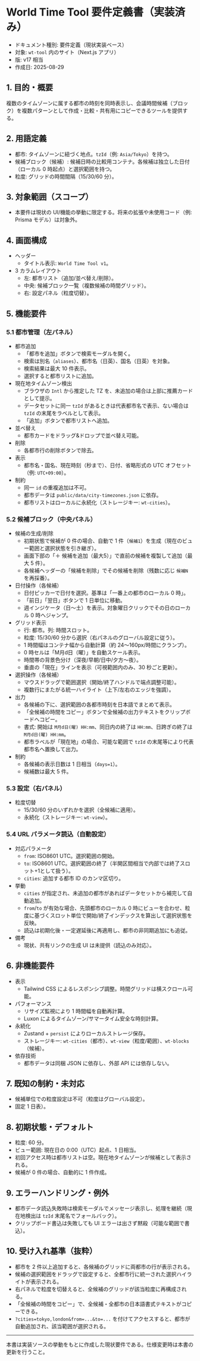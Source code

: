 # World Time Tool 要件定義書（実装済み）

- ドキュメント種別: 要件定義（現状実装ベース）
- 対象: `wt-tool` 内のサイト（Next.js アプリ）
- 版: v17 相当
- 作成日: 2025-08-29

## 1. 目的・概要
複数のタイムゾーンに属する都市の時刻を同時表示し、会議時間候補（ブロック）を複数パターンとして作成・比較・共有用にコピーできるツールを提供する。

## 2. 用語定義
- 都市: タイムゾーンに紐づく地点。`tzId`（例: `Asia/Tokyo`）を持つ。
- 候補ブロック（候補）: 候補日時の比較用コンテナ。各候補は独立した日付（ローカル 0 時起点）と選択範囲を持つ。
- 粒度: グリッドの時間間隔（15/30/60 分）。

## 3. 対象範囲（スコープ）
- 本要件は現状の UI/機能の挙動に限定する。将来の拡張や未使用コード（例: Prisma モデル）は対象外。

## 4. 画面構成
- ヘッダー
  - タイトル表示: `World Time Tool v1`。
- 3 カラムレイアウト
  - 左: 都市リスト（追加/並べ替え/削除）。
  - 中央: 候補ブロック一覧（複数候補の時間グリッド）。
  - 右: 設定パネル（粒度切替）。

## 5. 機能要件
### 5.1 都市管理（左パネル）
- 都市追加
  - 「都市を追加」ボタンで検索モーダルを開く。
  - 検索は別名（`aliases`）、都市名（日英）、国名（日英）を対象。
  - 検索結果は最大 10 件表示。
  - 選択すると都市リストに追加。
- 現在地タイムゾーン検出
  - ブラウザの `Intl` から推定した TZ を、未追加の場合は上部に推薦カードとして提示。
  - データセットに同一 `tzId` があるときは代表都市名で表示、ない場合は `tzId` の末尾をラベルとして表示。
  - 「追加」ボタンで都市リストへ追加。
- 並べ替え
  - 都市カードをドラッグ&ドロップで並べ替え可能。
- 削除
  - 各都市行の削除ボタンで除去。
- 表示
  - 都市名・国名、現在時刻（秒まで）、日付、省略形式の UTC オフセット（例: `UTC+09:00`）。
- 制約
  - 同一 `id` の重複追加は不可。
  - 都市データは `public/data/city-timezones.json` に依存。
  - 都市リストはローカルに永続化（ストレージキー: `wt-cities`）。

### 5.2 候補ブロック（中央パネル）
- 候補の生成/削除
  - 初期状態で候補が 0 件の場合、自動で 1 件（`候補1`）を生成（現在のビュー範囲と選択状態を引き継ぎ）。
  - 画面下部の「＋ 候補を追加（最大5）」で直前の候補を複製して追加（最大 5 件）。
  - 各候補ヘッダーの「候補を削除」でその候補を削除（残数に応じ `候補N` を再採番）。
- 日付操作（各候補）
  - 日付ピッカーで日付を選択。基準は「一番上の都市のローカル 0 時」。
  - 「前日」「翌日」ボタンで 1 日単位に移動。
  - 週インジケータ（日〜土）を表示。対象曜日クリックでその日のローカル 0 時へジャンプ。
- グリッド表示
  - 行: 都市。列: 時間スロット。
  - 粒度: 15/30/60 分から選択（右パネルのグローバル設定に従う）。
  - 1 時間幅はコンテナ幅から自動計算（約 24〜160px/時間にクランプ）。
  - 0 時セルは「M月d日（曜）」を自動スケール表示。
  - 時間帯の背景色分け（深夜/早朝/日中/夕方〜夜）。
  - 垂直の「現在」ラインを表示（可視範囲内のみ、30 秒ごと更新）。
- 選択操作（各候補）
  - マウスドラッグで範囲選択（開始/終了ハンドルで端点調整可能）。
  - 複数行にまたがる統一ハイライト（上下/左右のエッジを強調）。
- 出力
  - 各候補の下に、選択範囲の各都市時刻を日本語でまとめて表示。
  - 「全候補の時間をコピー」ボタンで全候補の出力テキストをクリップボードへコピー。
  - 書式: 開始は `M月d日(曜) HH:mm`、同日内の終了は `HH:mm`、日跨ぎの終了は `M月d日(曜) HH:mm`。
  - 都市ラベルが「現在地」の場合、可能な範囲で `tzId` の末尾等により代表都市名へ置換して出力。
- 制約
  - 各候補の表示日数は 1 日相当（`days=1`）。
  - 候補数は最大 5 件。

### 5.3 設定（右パネル）
- 粒度切替
  - 15/30/60 分のいずれかを選択（全候補に適用）。
  - 永続化（ストレージキー: `wt-view`）。

### 5.4 URL パラメータ読込（自動設定）
- 対応パラメータ
  - `from`: ISO8601 UTC。選択範囲の開始。
  - `to`: ISO8601 UTC。選択範囲の終了（半開区間相当で内部では終了スロット+1として扱う）。
  - `cities`: 追加する都市 ID のカンマ区切り。
- 挙動
  - `cities` が指定され、未追加の都市があればデータセットから補完して自動追加。
  - `from`/`to` が有効な場合、先頭都市のローカル 0 時にビューを合わせ、粒度に基づくスロット単位で開始/終了インデックスを算出して選択状態を反映。
  - 読込は初期化後・一定遅延後に再適用し、都市の非同期追加にも追従。
- 備考
  - 現状、共有リンクの生成 UI は未提供（読込のみ対応）。

## 6. 非機能要件
- 表示
  - Tailwind CSS によるレスポンシブ調整。時間グリッドは横スクロール可能。
- パフォーマンス
  - リサイズ監視により 1 時間幅を自動再計算。
  - Luxon によるタイムゾーン/サマータイム安全な時刻計算。
- 永続化
  - Zustand + `persist` によりローカルストレージ保存。
  - ストレージキー: `wt-cities`（都市）、`wt-view`（粒度/範囲）、`wt-blocks`（候補）。
- 依存技術
  - 都市データは同梱 JSON に依存し、外部 API には依存しない。

## 7. 既知の制約・未対応

- 候補単位での粒度設定は不可（粒度はグローバル設定）。
- 固定 1 日表）。

## 8. 初期状態・デフォルト
- 粒度: 60 分。
- ビュー範囲: 現在日の 0:00（UTC）起点、1 日相当。
- 初回アクセス時は都市リストは空。現在地タイムゾーンが候補として表示される。
- 候補が 0 件の場合、自動的に 1 件作成。

## 9. エラーハンドリング・例外
- 都市データ読込失敗時は検索モーダルでメッセージ表示し、処理を継続（現在地検出は `tzId` 末尾名でフォールバック）。
- クリップボード書込は失敗しても UI エラーは出さず黙殺（可能な範囲で書込）。

## 10. 受け入れ基準（抜粋）
- 都市を 2 件以上追加すると、各候補のグリッドに両都市の行が表示される。
- 候補の選択範囲をドラッグで設定すると、全都市行に統一された選択ハイライトが表示される。
- 右パネルで粒度を切替えると、全候補のグリッドが該当粒度に再構成される。
- 「全候補の時間をコピー」で、全候補・全都市の日本語書式テキストがコピーできる。
- `?cities=tokyo,london&from=...&to=...` を付けてアクセスすると、都市が自動追加され、該当範囲が選択される。

---
本書は実装ソースの挙動をもとに作成した現状要件である。仕様変更時は本書の更新を行うこと。
